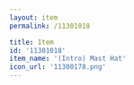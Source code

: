 ```yaml
---
layout: item
permalink: /11301018

title: Item
id: '11301018'
item_name: '(Intro) Mast Hat'
icon_url: '11300178.png'
---
```

